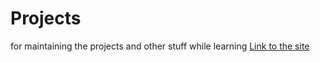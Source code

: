 # Projects
for maintaining the projects and other stuff while learning
[Link to the site](https://vishwasgajawada.github.io/Projects/)
